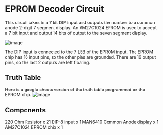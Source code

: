 # EPROM Decoder Circuit
This circuit takes in a 7 bit DIP input and outputs the number to a common anode 2-digit 7 segment display. 
An AM27C1024 EPROM is used to accept a 7 bit input and output 14 bits of output to the seven segment display.

![image](https://github.com/user-attachments/assets/dee7567a-e77d-4661-99bc-7ac90fa3dc31)

The DIP input is connected to the 7 LSB of the EPROM input. The EPROM chip has 16 input pins, so the other pins are grounded.
There are 16 output pins, so the last 2 outputs are left floating.

## Truth Table
Here is a google sheets version of the truth table programmed on the EPROM chip.
![image](https://github.com/user-attachments/assets/e524ad68-d014-4a1c-b603-0beb05452ab0)

## Components
220 Ohm Resistor x 21
DIP-8 input x 1
MAN6410 Common Anode display x 1
AM27C1024 EPROM chip x 1
